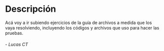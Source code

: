 # Descripción  

Acá voy a ir subiendo ejercicios de la guía de archivos a medida que los vaya resolviendo, incluyendo los códigos y archivos que uso para hacer las pruebas.

###### - _Lucas CT_
